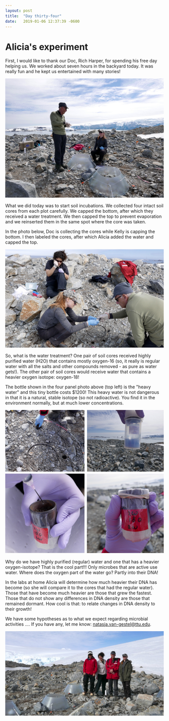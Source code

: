 ```yaml
---
layout: post
title:  "Day thirty-four"
date:   2019-01-06 12:37:39 -0600
---
```

# Alicia's experiment
First, I would like to thank our Doc, Rich Harper, for spending his free day helping us. We worked about seven hours in the backyard today. It was really fun and he kept us entertained with many stories! 

![Doc entertaining us](/assets/blog_photos/190106/p1070346.jpg)

What we did today was to start soil incubations. We collected four intact soil cores from each plot carefully. We capped the bottom, after which they received a water treatment. We then capped the top to prevent evaporation and we reinserted them in the same spot where the core was taken.

In the photo below, Doc is collecting the cores while Kelly is capping the bottom. I then labeled the cores, after which Alicia added the water and capped the top. 

![Smooth workflow](/assets/blog_photos/190106/20190106_screenshot3.jpg)

So, what is the water treatment? One pair of soil cores received highly purified water (H2O) that contains mostly oxygen-16 (so, it really is regular water with all the salts and other compounds removed - as pure as water gets!). The other pair of soil cores would receive water that contains a heavier oxygen isotope: oxygen-18!

The bottle shown in the four panel photo above (top left) is the "heavy water" and this tiny bottle costs $1200! This heavy water is not dangerous in that it is a natural, stable isotope (so not radioactive). You find it in the environment normally, but at much lower concentrations.

![Incubation process](/assets/blog_photos/190106/18o_incubation.jpg)

Why do we have highly purified (regular) water and one that has a heavier oxygen-isotope? That is the cool part!!! Only microbes that are active use water. Where does the oxygen part of the water go? Partly into their DNA! 

In the labs at home Alicia will determine how much heavier their DNA has become (so she will compare it to the cores that had the regular water). Those that have become much heavier are those that grew the fastest. Those that do not show any differences in DNA density are those that remained dormant. How cool is that: to relate changes in DNA density to their growth!

We have some hypotheses as to what we expect regarding microbial activities .... If you have any, let me know: natasja.van-gestel@ttu.edu.

![Incubation process](/assets/blog_photos/190106/p1070378.jpg)

